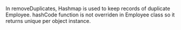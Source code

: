 In removeDuplicates, Hashmap is used to keep records of duplicate Employee. hashCode function is not overriden in Employee 
class so it returns unique per object instance.